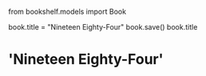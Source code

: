 from bookshelf.models import Book

book.title = "Nineteen Eighty-Four"
book.save()
book.title

# 'Nineteen Eighty-Four'